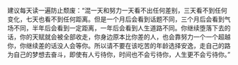 建议每天读一遍防止颓废：“混一天和努力一天看不出任何差别，三天看不到任何变化，七天也看不到任何距离。但是一个月后会看到话题不同，三个月后会看到气场不同，半年后会看到一定距离，一年后会看到人生道路不同。你继续堕落下去的话，你的天赋就会被全部收走，你身边原本比你差的人，也会靠努力一个一个超越你，你继续差的话没人会等你。所以请不要在该吃苦的年龄选择安逸，走自己的路为自己的梦想去奋斗，即使有人亏待你，时间也不会亏待你，人生更不会亏待你。”